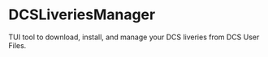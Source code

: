 # DCSLiveriesManager
TUI tool to download, install, and manage your DCS liveries from DCS User Files.
